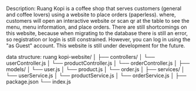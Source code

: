 Description:
Ruang Kopi is a coffee shop that serves customers (general and coffee lovers) using a website to place orders (paperless). where, customers will open an interactive website or scan qr at the table to see the menu, menu information, and place orders. There are still shortcomings on this website, because when migrating to the database there is still an error, so registration or login is still constrained. However, you can log in using the "as Guest" account. This website is still under development for the future.

data structure:
ruang kopi-website/
│
├── controllers/
│ └── userController.js
│ └── productController.js
│ └── orderController.js
│
├── models/
│ └── user.js
│ └── product.js
│ └── order.js
│
├── services/
│ └── userService.js
│ └── productService.js
│ └── orderService.js
│
├── package.json
└── index.js
